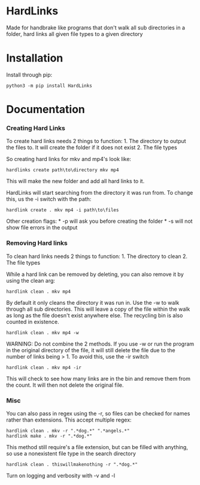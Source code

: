 # HardLinks

Made for handbrake like programs that don't walk all sub directories in a folder, hard links all given file types to a given directory

# Installation
Install through pip:

    python3 -m pip install HardLinks

# Documentation

### Creating Hard Links

To create hard links needs 2 things to function:
    1. The directory to output the files to. It will create the folder if it does not exist
    2. The file types


So creating hard links for mkv and mp4's look like:

    hardlinks create path\to\directory mkv mp4

This will make the new folder and add all hard links to it.

HardLinks will start searching from the directory it was run from. To change this, us the -i switch with the path:

    hardlink create . mkv mp4 -i path\to\files

Other creation flags:
    * -p will ask you before creating the folder
    * -s will not show file errors in the output

### Removing Hard links

To clean hard links needs 2 things to function:
    1. The directory to clean
    2. The file types

While a hard link can be removed by deleting, you can also remove it by using the clean arg:

    hardlink clean . mkv mp4

By default it only cleans the directory it was run in. Use the -w to walk through all sub directories. This will leave a copy of the file within the walk as long as the file doesn't exist anywhere else. The recycling bin is also counted in existence.

    hardlink clean . mkv mp4 -w


WARNING: Do not combine the 2 methods. If you use -w or run the program in the original directory of the file, it will still delete the file due to the number of links being > 1. To avoid this, use the -ir switch

    hardlink clean . mkv mp4 -ir

This will check to see how many links are in the bin and remove them from the count. It will then not delete the original file.


### Misc

You can also pass in regex using the -r, so files can be checked for names rather than extensions. This accept multiple regex:

    hardlink clean . mkv -r ".*dog.*" ".*angels.*"
    hardlink make . mkv -r ".*dog.*"

This method still require's a file extension, but can be filled with anything, so use a nonexistent file type in the search directory

    hardlink clean . thiswillmakenothing -r ".*dog.*"

Turn on logging and verbosity with -v and -l